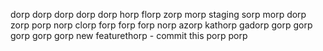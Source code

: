 dorp dorp dorp dorp dorp
horp florp zorp morp
staging sorp morp dorp
zorp porp norp clorp
forp forp forp norp
azorp kathorp gadorp
gorp gorp gorp gorp gorp 
new featurethorp - commit this
porp porp